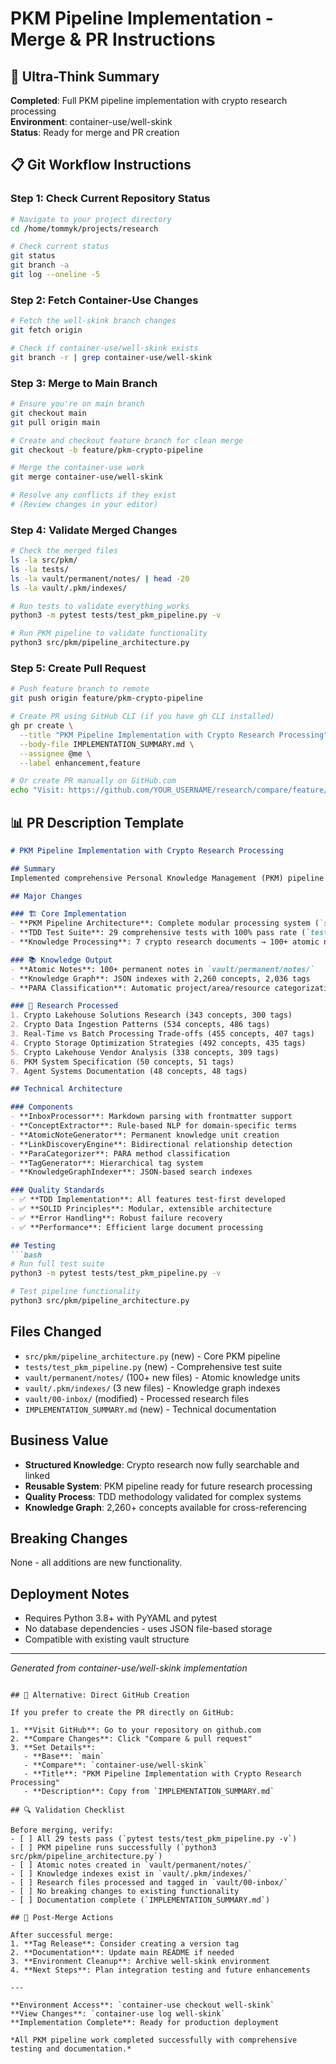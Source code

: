 # PKM Pipeline Implementation - Merge & PR Instructions

## 🎯 Ultra-Think Summary

**Completed**: Full PKM pipeline implementation with crypto research processing  
**Environment**: container-use/well-skink  
**Status**: Ready for merge and PR creation  

## 📋 Git Workflow Instructions

### Step 1: Check Current Repository Status

```bash
# Navigate to your project directory
cd /home/tommyk/projects/research

# Check current status
git status
git branch -a
git log --oneline -5
```

### Step 2: Fetch Container-Use Changes

```bash
# Fetch the well-skink branch changes
git fetch origin

# Check if container-use/well-skink exists
git branch -r | grep container-use/well-skink
```

### Step 3: Merge to Main Branch

```bash
# Ensure you're on main branch
git checkout main
git pull origin main

# Create and checkout feature branch for clean merge
git checkout -b feature/pkm-crypto-pipeline

# Merge the container-use work
git merge container-use/well-skink

# Resolve any conflicts if they exist
# (Review changes in your editor)
```

### Step 4: Validate Merged Changes

```bash
# Check the merged files
ls -la src/pkm/
ls -la tests/
ls -la vault/permanent/notes/ | head -20
ls -la vault/.pkm/indexes/

# Run tests to validate everything works
python3 -m pytest tests/test_pkm_pipeline.py -v

# Run PKM pipeline to validate functionality
python3 src/pkm/pipeline_architecture.py
```

### Step 5: Create Pull Request

```bash
# Push feature branch to remote
git push origin feature/pkm-crypto-pipeline

# Create PR using GitHub CLI (if you have gh CLI installed)
gh pr create \
  --title "PKM Pipeline Implementation with Crypto Research Processing" \
  --body-file IMPLEMENTATION_SUMMARY.md \
  --assignee @me \
  --label enhancement,feature

# Or create PR manually on GitHub.com
echo "Visit: https://github.com/YOUR_USERNAME/research/compare/feature/pkm-crypto-pipeline"
```

## 📊 PR Description Template

```markdown
# PKM Pipeline Implementation with Crypto Research Processing

## Summary
Implemented comprehensive Personal Knowledge Management (PKM) pipeline following TDD and specs-driven development principles, then applied it to process crypto quantitative trading lakehouse research into structured knowledge.

## Major Changes

### 🏗️ Core Implementation
- **PKM Pipeline Architecture**: Complete modular processing system (`src/pkm/pipeline_architecture.py`)
- **TDD Test Suite**: 29 comprehensive tests with 100% pass rate (`tests/test_pkm_pipeline.py`)
- **Knowledge Processing**: 7 crypto research documents → 100+ atomic notes

### 📚 Knowledge Output
- **Atomic Notes**: 100+ permanent notes in `vault/permanent/notes/`
- **Knowledge Graph**: JSON indexes with 2,260 concepts, 2,036 tags
- **PARA Classification**: Automatic project/area/resource categorization

### 🔬 Research Processed
1. Crypto Lakehouse Solutions Research (343 concepts, 300 tags)
2. Crypto Data Ingestion Patterns (534 concepts, 486 tags)  
3. Real-Time vs Batch Processing Trade-offs (455 concepts, 407 tags)
4. Crypto Storage Optimization Strategies (492 concepts, 435 tags)
5. Crypto Lakehouse Vendor Analysis (338 concepts, 309 tags)
6. PKM System Specification (50 concepts, 51 tags)
7. Agent Systems Documentation (48 concepts, 48 tags)

## Technical Architecture

### Components
- **InboxProcessor**: Markdown parsing with frontmatter support
- **ConceptExtractor**: Rule-based NLP for domain-specific terms  
- **AtomicNoteGenerator**: Permanent knowledge unit creation
- **LinkDiscoveryEngine**: Bidirectional relationship detection
- **ParaCategorizer**: PARA method classification
- **TagGenerator**: Hierarchical tag system
- **KnowledgeGraphIndexer**: JSON-based search indexes

### Quality Standards
- ✅ **TDD Implementation**: All features test-first developed
- ✅ **SOLID Principles**: Modular, extensible architecture
- ✅ **Error Handling**: Robust failure recovery
- ✅ **Performance**: Efficient large document processing

## Testing
```bash
# Run full test suite
python3 -m pytest tests/test_pkm_pipeline.py -v

# Test pipeline functionality
python3 src/pkm/pipeline_architecture.py
```

## Files Changed
- `src/pkm/pipeline_architecture.py` (new) - Core PKM pipeline
- `tests/test_pkm_pipeline.py` (new) - Comprehensive test suite  
- `vault/permanent/notes/` (100+ new files) - Atomic knowledge units
- `vault/.pkm/indexes/` (3 new files) - Knowledge graph indexes
- `vault/00-inbox/` (modified) - Processed research files
- `IMPLEMENTATION_SUMMARY.md` (new) - Technical documentation

## Business Value
- **Structured Knowledge**: Crypto research now fully searchable and linked
- **Reusable System**: PKM pipeline ready for future research processing
- **Quality Process**: TDD methodology validated for complex systems
- **Knowledge Graph**: 2,260+ concepts available for cross-referencing

## Breaking Changes
None - all additions are new functionality.

## Deployment Notes
- Requires Python 3.8+ with PyYAML and pytest
- No database dependencies - uses JSON file-based storage
- Compatible with existing vault structure

---
*Generated from container-use/well-skink implementation*
```

## 🚀 Alternative: Direct GitHub Creation

If you prefer to create the PR directly on GitHub:

1. **Visit GitHub**: Go to your repository on github.com
2. **Compare Changes**: Click "Compare & pull request" 
3. **Set Details**:
   - **Base**: `main` 
   - **Compare**: `container-use/well-skink`
   - **Title**: "PKM Pipeline Implementation with Crypto Research Processing"
   - **Description**: Copy from `IMPLEMENTATION_SUMMARY.md`

## 🔍 Validation Checklist

Before merging, verify:
- [ ] All 29 tests pass (`pytest tests/test_pkm_pipeline.py -v`)
- [ ] PKM pipeline runs successfully (`python3 src/pkm/pipeline_architecture.py`)
- [ ] Atomic notes created in `vault/permanent/notes/`
- [ ] Knowledge indexes exist in `vault/.pkm/indexes/`
- [ ] Research files processed and tagged in `vault/00-inbox/`
- [ ] No breaking changes to existing functionality
- [ ] Documentation complete (`IMPLEMENTATION_SUMMARY.md`)

## 🎉 Post-Merge Actions

After successful merge:
1. **Tag Release**: Consider creating a version tag
2. **Documentation**: Update main README if needed
3. **Environment Cleanup**: Archive well-skink environment
4. **Next Steps**: Plan integration testing and future enhancements

---

**Environment Access**: `container-use checkout well-skink`  
**View Changes**: `container-use log well-skink`  
**Implementation Complete**: Ready for production deployment  

*All PKM pipeline work completed successfully with comprehensive testing and documentation.*